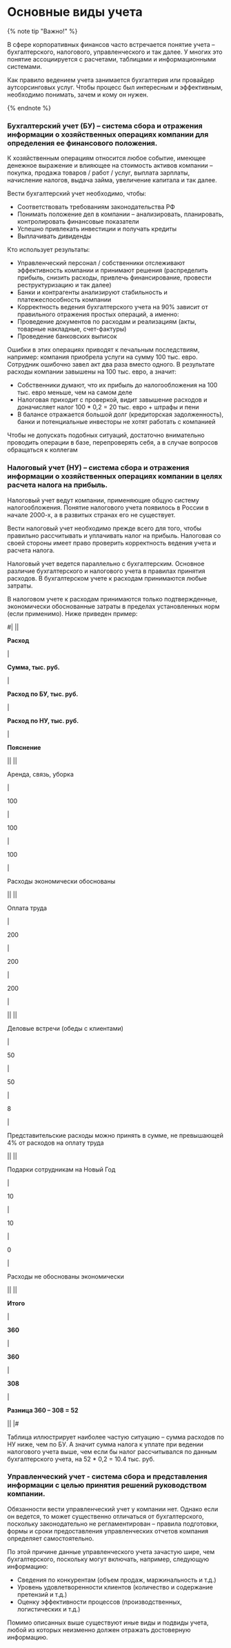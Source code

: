 
# **Основные виды учета**

{% note tip "Важно!" %}

В сфере корпоративных финансов часто встречается понятие учета – бухгалтерского, налогового, управленческого и так далее. У многих это понятие ассоциируется с расчетами, таблицами и информационными системами.

Как правило ведением учета занимается бухгалтерия или провайдер аутсорсинговых услуг. Чтобы процесс был интересным и эффективным, необходимо понимать, зачем и кому он нужен.

{% endnote %}

### **Бухгалтерский учет (БУ)** – система сбора и отражения информации о хозяйственных операциях компании для определения ее финансового положения.

К хозяйственным операциям относится любое событие, имеющее денежное выражение и влияющее на стоимость активов компании – покупка, продажа товаров / работ / услуг, выплата зарплаты, начисление налогов, выдача займа, увеличение капитала и так далее.

Вести бухгалтерский учет необходимо, чтобы:

* Соответствовать требованиям законодательства РФ
* Понимать положение дел в компании – анализировать, планировать, контролировать финансовые показатели
* Успешно привлекать инвестиции и получать кредиты
* Выплачивать дивиденды

Кто использует результаты:

* Управленческий персонал / собственники отслеживают эффективность компании и принимают решения (распределить прибыль, снизить расходы, привлечь финансирование, провести реструктуризацию и так далее)
* Банки и контрагенты анализируют стабильность и платежеспособность компании
* Корректность ведения бухгалтерского учета на 90% зависит от правильного отражения простых операций, а именно:
* Проведение документов по расходам и реализациям (акты, товарные накладные, счет-фактуры)
* Проведение банковских выписок

Ошибки в этих операциях приводят к печальным последствиям, например: компания приобрела услуги на сумму 100 тыс. евро. Сотрудник ошибочно завел акт два раза вместо одного. В результате расходы компании завышены на 100 тыс. евро, а значит:

* Собственники думают, что их прибыль до налогообложения на 100 тыс. евро меньше, чем на самом деле
* Налоговая приходит с проверкой, видит завышение расходов и доначисляет налог 100 \* 0,2 = 20 тыс. евро \+ штрафы и пени
* В балансе отражается большой долг (кредиторская задолженность), банки и потенциальные инвесторы не хотят работать с компанией

Чтобы не допускать подобных ситуаций, достаточно внимательно проводить операции в базе, перепроверять себя, а в случае вопросов обращаться к коллегам

### **Налоговый учет (НУ) –** система сбора и отражения информации о хозяйственных операциях компании в целях расчета налога на прибыль.

Налоговый учет ведут компании, применяющие общую систему налогообложения. Понятие налогового учета появилось в России в начале 2000-х, а в развитых странах его не существует.

Вести налоговый учет необходимо прежде всего для того, чтобы правильно рассчитывать и уплачивать налог на прибыль. Налоговая со своей стороны имеет право проверить корректность ведения учета и расчета налога.

Налоговый учет ведется параллельно с бухгалтерским. Основное различие бухгалтерского и налогового учета в правилах принятия расходов. В бухгалтерском учете к расходам принимаются любые затраты.

В налоговом учете к расходам принимаются только подтвержденные, экономически обоснованные затраты в пределах установленных норм (если применимо). Ниже приведен пример:

#|
||

**Расход**

|

**Сумма, тыс. руб.**

|

**Расход по БУ, тыс. руб.**

|

**Расход по НУ, тыс. руб.**

|

**Пояснение**

||
||

Аренда, связь, уборка

|

100

|

100

|

100

|

Расходы экономически обоснованы

||
||

Оплата труда

|

200

|

200

|

200

|


||
||

Деловые встречи (обеды с клиентами)

|

50

|

50

|

8

|

Представительские расходы можно принять в сумме, не превышающей 4% от расходов на оплату труда

||
||

Подарки сотрудникам на Новый Год

|

10

|

10

|

0

|

Расходы не обоснованы экономически

||
||

**Итого**

|

**360**

|

**360**

|

**308**

|

**Разница 360 – 308 = 52**

||
|#

Таблица иллюстрирует наиболее частую ситуацию – сумма расходов по НУ ниже, чем по БУ. А значит сумма налога к уплате при ведении налогового учета выше, чем если бы налог рассчитывался по данным бухгалтерского учета, на 52 \* 0,2 = 10.4 тыс. руб.

### **Управленческий учет** - система сбора и представления информации с целью принятия решений руководством компании.

Обязанности вести управленческий учет у компании нет. Однако если он ведется, то может существенно отличаться от бухгалтерского, поскольку законодательно не регламентирован – правила подготовки, формы и сроки предоставления управленческих отчетов компания определяет самостоятельно.

По этой причине данные управленческого учета зачастую шире, чем бухгалтерского, поскольку могут включать, например, следующую информацию:

* Сведения по конкурентам (объем продаж, маржинальность и т.д.)
* Уровень удовлетворенности клиентов (количество и содержание претензий и т.д.)
* Оценку эффективности процессов (производственных, логистических и т.д.)

Помимо описанных выше существуют иные виды и подвиды учета, любой из которых неизменно должен отражать достоверную информацию.